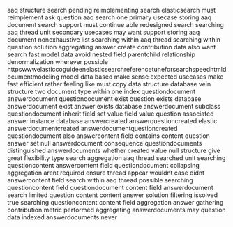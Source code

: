 aaq structure search pending reimplementing search elasticsearch must reimplement ask question aaq search one primary usecase storing aaq document search support must continue able redesigned search searching aaq thread unit secondary usecases may want support storing aaq document nonexhaustive list searching within aaq thread searching within question solution aggregating answer create contribution data also want search fast model data avoid nested field parentchild relationship denormalization wherever possible httpswwwelasticcoguideenelasticsearchreferencetuneforsearchspeedhtmldocumentmodeling model data based make sense expected usecases make fast efficient rather feeling like must copy data structure database vein structure two document type within one index questiondocument answerdocument questiondocument exist question exists database answerdocument exist answer exists database answerdocument subclass questiondocument inherit field set value field value question associated answer instance database answercreated answerquestioncreated elastic answerdocumentcreated answerdocumentquestioncreated questiondocument also answercontent field contains content question answer set null answerdocument consequence questiondocuments distinguished answerdocuments whether created value null structure give great flexibility type search aggregation aaq thread searched unit searching questioncontent answercontent field questiondocument collapsing aggregation arent required ensure thread appear wouldnt case didnt answercontent field search within aaq thread possible searching questioncontent field questiondocument content field answerdocument search limited question content content answer solution filtering issolved true searching questioncontent content field aggregation answer gathering contribution metric performed aggregating answerdocuments may question data indexed answerdocuments never